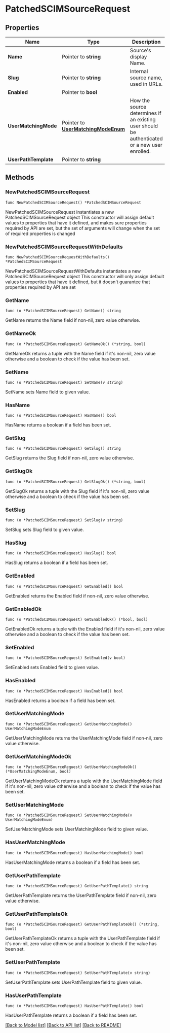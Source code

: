 # PatchedSCIMSourceRequest

## Properties

Name | Type | Description | Notes
------------ | ------------- | ------------- | -------------
**Name** | Pointer to **string** | Source&#39;s display Name. | [optional] 
**Slug** | Pointer to **string** | Internal source name, used in URLs. | [optional] 
**Enabled** | Pointer to **bool** |  | [optional] 
**UserMatchingMode** | Pointer to [**UserMatchingModeEnum**](UserMatchingModeEnum.md) | How the source determines if an existing user should be authenticated or a new user enrolled. | [optional] 
**UserPathTemplate** | Pointer to **string** |  | [optional] 

## Methods

### NewPatchedSCIMSourceRequest

`func NewPatchedSCIMSourceRequest() *PatchedSCIMSourceRequest`

NewPatchedSCIMSourceRequest instantiates a new PatchedSCIMSourceRequest object
This constructor will assign default values to properties that have it defined,
and makes sure properties required by API are set, but the set of arguments
will change when the set of required properties is changed

### NewPatchedSCIMSourceRequestWithDefaults

`func NewPatchedSCIMSourceRequestWithDefaults() *PatchedSCIMSourceRequest`

NewPatchedSCIMSourceRequestWithDefaults instantiates a new PatchedSCIMSourceRequest object
This constructor will only assign default values to properties that have it defined,
but it doesn't guarantee that properties required by API are set

### GetName

`func (o *PatchedSCIMSourceRequest) GetName() string`

GetName returns the Name field if non-nil, zero value otherwise.

### GetNameOk

`func (o *PatchedSCIMSourceRequest) GetNameOk() (*string, bool)`

GetNameOk returns a tuple with the Name field if it's non-nil, zero value otherwise
and a boolean to check if the value has been set.

### SetName

`func (o *PatchedSCIMSourceRequest) SetName(v string)`

SetName sets Name field to given value.

### HasName

`func (o *PatchedSCIMSourceRequest) HasName() bool`

HasName returns a boolean if a field has been set.

### GetSlug

`func (o *PatchedSCIMSourceRequest) GetSlug() string`

GetSlug returns the Slug field if non-nil, zero value otherwise.

### GetSlugOk

`func (o *PatchedSCIMSourceRequest) GetSlugOk() (*string, bool)`

GetSlugOk returns a tuple with the Slug field if it's non-nil, zero value otherwise
and a boolean to check if the value has been set.

### SetSlug

`func (o *PatchedSCIMSourceRequest) SetSlug(v string)`

SetSlug sets Slug field to given value.

### HasSlug

`func (o *PatchedSCIMSourceRequest) HasSlug() bool`

HasSlug returns a boolean if a field has been set.

### GetEnabled

`func (o *PatchedSCIMSourceRequest) GetEnabled() bool`

GetEnabled returns the Enabled field if non-nil, zero value otherwise.

### GetEnabledOk

`func (o *PatchedSCIMSourceRequest) GetEnabledOk() (*bool, bool)`

GetEnabledOk returns a tuple with the Enabled field if it's non-nil, zero value otherwise
and a boolean to check if the value has been set.

### SetEnabled

`func (o *PatchedSCIMSourceRequest) SetEnabled(v bool)`

SetEnabled sets Enabled field to given value.

### HasEnabled

`func (o *PatchedSCIMSourceRequest) HasEnabled() bool`

HasEnabled returns a boolean if a field has been set.

### GetUserMatchingMode

`func (o *PatchedSCIMSourceRequest) GetUserMatchingMode() UserMatchingModeEnum`

GetUserMatchingMode returns the UserMatchingMode field if non-nil, zero value otherwise.

### GetUserMatchingModeOk

`func (o *PatchedSCIMSourceRequest) GetUserMatchingModeOk() (*UserMatchingModeEnum, bool)`

GetUserMatchingModeOk returns a tuple with the UserMatchingMode field if it's non-nil, zero value otherwise
and a boolean to check if the value has been set.

### SetUserMatchingMode

`func (o *PatchedSCIMSourceRequest) SetUserMatchingMode(v UserMatchingModeEnum)`

SetUserMatchingMode sets UserMatchingMode field to given value.

### HasUserMatchingMode

`func (o *PatchedSCIMSourceRequest) HasUserMatchingMode() bool`

HasUserMatchingMode returns a boolean if a field has been set.

### GetUserPathTemplate

`func (o *PatchedSCIMSourceRequest) GetUserPathTemplate() string`

GetUserPathTemplate returns the UserPathTemplate field if non-nil, zero value otherwise.

### GetUserPathTemplateOk

`func (o *PatchedSCIMSourceRequest) GetUserPathTemplateOk() (*string, bool)`

GetUserPathTemplateOk returns a tuple with the UserPathTemplate field if it's non-nil, zero value otherwise
and a boolean to check if the value has been set.

### SetUserPathTemplate

`func (o *PatchedSCIMSourceRequest) SetUserPathTemplate(v string)`

SetUserPathTemplate sets UserPathTemplate field to given value.

### HasUserPathTemplate

`func (o *PatchedSCIMSourceRequest) HasUserPathTemplate() bool`

HasUserPathTemplate returns a boolean if a field has been set.


[[Back to Model list]](../README.md#documentation-for-models) [[Back to API list]](../README.md#documentation-for-api-endpoints) [[Back to README]](../README.md)


